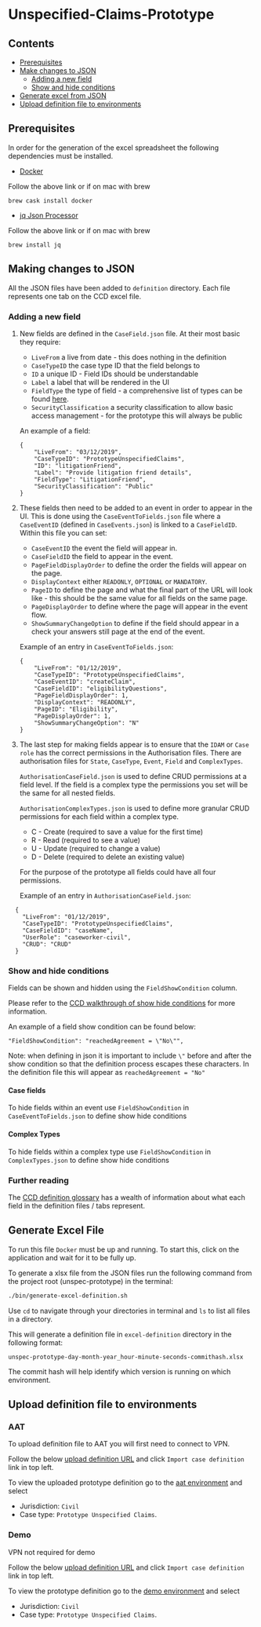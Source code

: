 # Unspecified-Claims-Prototype

## Contents
- [Prerequisites](#prerequisites)
- [Make changes to JSON](#making-changes-to-json)
    - [Adding a new field](#adding-a-new-field)
    - [Show and hide conditions](#show-and-hide-conditions)
- [Generate excel from JSON](#generate-excel-file)
- [Upload definition file to environments](#upload-definition-file-to-environments)

## Prerequisites
In order for the generation of the excel spreadsheet the following dependencies must be installed.
- [Docker](https://www.docker.com/)

Follow the above link or if on mac with brew
```$xslt
brew cask install docker
```
- [jq Json Processor](https://stedolan.github.io/jq)

Follow the above link or if on mac with brew
```$xslt
brew install jq
```

## Making changes to JSON

All the JSON files have been added to `definition` directory. Each file represents one tab on the CCD excel file.

### Adding a new field

1) New fields are defined in the `CaseField.json` file. At their most basic they require:
    - `LiveFrom` a live from date - this does nothing in the definition
    - `CaseTypeID` the case type ID that the field belongs to
    - `ID` a unique ID - Field IDs should be understandable
    - `Label` a label that will be rendered in the UI
    - `FieldType` the type of field - a comprehensive list of types can be found [here](https://tools.hmcts.net/confluence/display/RCCD/CCD+Supported+Field+Types).
    - `SecurityClassification` a security classification to allow basic access management - for the prototype this will always be public

    An example of a field:
    ```
    {
        "LiveFrom": "03/12/2019",
        "CaseTypeID": "PrototypeUnspecifiedClaims",
        "ID": "litigationFriend",
        "Label": "Provide litigation friend details",
        "FieldType": "LitigationFriend",
        "SecurityClassification": "Public"
    }
    ```

2) These fields then need to be added to an event in order to appear in the UI. This is done using the `CaseEventToFields.json` file where a `CaseEventID` (defined in `CaseEvents.json`) is linked to a `CaseFieldID`. Within this file you can set:

    - `CaseEventID` the event the field will appear in.
    - `CaseFieldID` the field to appear in the event.
    - `PageFieldDisplayOrder` to define the order the fields will appear on the page.
    - `DisplayContext` either `READONLY`, `OPTIONAL` or `MANDATORY`.
    - `PageID` to define the page and what the final part of the URL will look like - this should be the same value for all fields on the same page.
    - `PageDisplayOrder` to define where the page will appear in the event flow.
    - `ShowSummaryChangeOption` to define if the field should appear in a check your answers still page at the end of the event.

    Example of an entry in `CaseEventToFields.json`:

    ```
    {
        "LiveFrom": "01/12/2019",
        "CaseTypeID": "PrototypeUnspecifiedClaims",
        "CaseEventID": "createClaim",
        "CaseFieldID": "eligibilityQuestions",
        "PageFieldDisplayOrder": 1,
        "DisplayContext": "READONLY",
        "PageID": "Eligibility",
        "PageDisplayOrder": 1,
        "ShowSummaryChangeOption": "N"
    }
    ```

3) The last step for making fields appear is to ensure that the `IDAM` or `Case role` has the correct permissions in the Authorisation files. There are authorisation files for `State`, `CaseType`, `Event`, `Field` and `ComplexTypes`.
   
   `AuthorisationCaseField.json` is used to define CRUD permissions at a field level. If the field is a complex type the permissions you set will be the same for all nested fields.
   
   `AuthorisationComplexTypes.json` is used to define more granular CRUD permissions for each field within a complex type.
   
   - C - Create (required to save a value for the first time)
   - R - Read (required to see a value)
   - U - Update (required to change a value)
   - D - Delete (required to delete an existing value)
   
   For the purpose of the prototype all fields could have all four permissions.
   
   Example of an entry in `AuthorisationCaseField.json`:
   
```
  {
    "LiveFrom": "01/12/2019",
    "CaseTypeID": "PrototypeUnspecifiedClaims",
    "CaseFieldID": "caseName",
    "UserRole": "caseworker-civil",
    "CRUD": "CRUD"
  }
```

### Show and hide conditions

Fields can be shown and hidden using the `FieldShowCondition` column.

Please refer to the [CCD walkthrough of show hide conditions](https://tools.hmcts.net/confluence/display/RCCD/Show+Conditions+and+how+they+work#ShowConditionsandhowtheywork-Contains) for more information.

An example of a field show condition can be found below:

```
"FieldShowCondition": "reachedAgreement = \"No\"",
```

Note: when defining in json it is important to include `\"` before and after the show condition so that the definition process escapes these characters.
In the definition file this will appear as `reachedAgreement = "No"`

#### Case fields

To hide fields within an event use `FieldShowCondition` in `CaseEventToFields.json` to define show hide conditions

#### Complex Types

To hide fields within a complex type use `FieldShowCondition` in `ComplexTypes.json` to define show hide conditions


### Further reading 

The [CCD definition glossary](https://tools.hmcts.net/confluence/display/RCCD/CCD+Definition+Glossary+for+Setting+up+a+Service+in+CCD) has a wealth of information about what each field in the definition files / tabs represent.

## Generate Excel File

To run this file `Docker` must be up and running. To start this, click on the application and wait for it to be fully up.

To generate a xlsx file from the JSON files run the following command from the project root (unspec-prototype) in the terminal:

```bash
./bin/generate-excel-definition.sh 
```

Use `cd` to navigate through your directories in terminal and `ls` to list all files in a directory.

This will generate a definition file in `excel-definition` directory in the following format:

`unspec-prototype-day-month-year_hour-minute-seconds-commithash.xlsx`

The commit hash will help identify which version is running on which environment.

## Upload definition file to environments

### AAT

To upload definition file to AAT you will first need to connect to VPN.

Follow the below [upload definition URL](https://ccd-admin-web.aat.platform.hmcts.net) and click `Import case definition` link in top left.

To view the uploaded prototype definition go to the [aat environment](http://manage-case.aat.platform.hmcts.net) and select 
- Jurisdiction: `Civil`
- Case type: `Prototype Unspecified Claims`.

### Demo

VPN not required for demo

Follow the below [upload definition URL](http://ccd-admin-web.demo.platform.hmcts.net) and click `Import case definition` link in top left.

To view the prototype definition go to the [demo environment](https://manage-case.demo.platform.hmcts.net/) and select 
- Jurisdiction: `Civil`
- Case type: `Prototype Unspecified Claims`.



